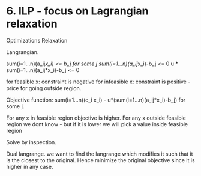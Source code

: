 # 6. ILP - focus on Lagrangian relaxation
Optimizations
Relaxation

Langrangian.

sum(i=1...n)(a_ij*x_i) <= b_j for some j 
sum(i=1...n)(a_ij*x_i)-b_j <= 0
u * sum(i=1...n)(a_ij*x_i)-b_j <= 0

for feasible x: constraint is negative
for infeasible x: constraint is positive - price for going outside region.

Objective function:
sum(i=1...n)(c_i x_i) - u*(sum(i=1...n)(a_ij*x_i)-b_j) for some j.

For any x in feasible region objective is higher.
For any x outside feasible region we dont know - but if it is lower we will pick a value inside feasible region

Solve by inspection.

Dual langrange.
we want to find the langrange which modifies it such that it is the closest to the original.
Hence minimize the original objective since it is higher in any case. 